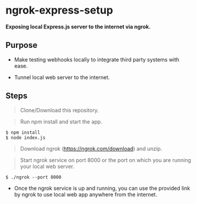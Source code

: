 # ngrok-express-setup

**Exposing local Express.js server to the internet via ngrok.**


## Purpose 

* Make testing webhooks locally to integrate third party systems with ease.

* Tunnel local web server to the internet.


## Steps

> Clone/Download this repository.

> Run npm install and start the app.

```shell
$ npm install
$ node index.js
```

> Download ngrok (https://ngrok.com/download) and unzip.

> Start ngrok service on port 8000 or the port on which you are running your local web server.

```shell
$ ./ngrok --port 8000
```

- Once the ngrok service is up and running, you can use the provided link by ngrok to use local web app anywhere from the internet. 


